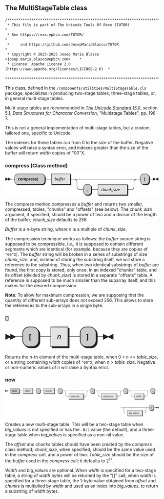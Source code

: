 ## The MultiStageTable class

```
/******************************************************************************
 * This file is part of The Unicode Tools Of Rexx (TUTOR)                     *
 * See https://rexx.epbcn.com/TUTOR/                                          *
 *     and https://github.com/JosepMariaBlasco/TUTOR                          *
 * Copyright © 2023-2025 Josep Maria Blasco <josep.maria.blasco@epbcn.com>    *
 * License: Apache License 2.0 (https://www.apache.org/licenses/LICENSE-2.0)  *
 ******************************************************************************/
```

This class, defined in the ``/components/utilities/MultiStageTable.cls`` package, specializes in producing two-stage tables, three-stage tables, or, in general multi-stage tables.

Multi-stage tables are recommended in [_The Unicode Standard 15.0_](https://www.unicode.org/versions/Unicode15.0.0/UnicodeStandard-15.0.pdf), section 5.1,
_Data Structures for Character Conversion_, "Multistage Tables", pp. 196–7.

This is not a general implementation of multi-stage tables, but a custom, tailored one, specific to Unicode.

The indexes for these tables run from 0 to the size of the buffer. Negative values will raise a syntax error, and indexes greater than the size of the buffer will return
_width_ copies of "00"X.

### compress (Class method)

![Diagram for the MultiStageTable compress method](../img/MultiStageTable_compress.svg)

The _compress_ method compresses a _buffer_ and returns two smaller, compressed, tables, "chunks" and "offsets" (see below). The _chunk_size_ argument, if specified, should be a power of two and a divisor of the length of
the buffer; _chunk_size_ defaults to 256.

_Buffer_ is a _n_-byte string, where _n_ is a multiple of _chunk_size_.

The compression technique works as follows: the _buffer_ source string is supposed to be compressible, i.e., it is supposed to contain different segments which are identical
(for example, because they are copies of ``"00"X``). The _buffer_ string will be broken in a series of substrings of size _chunk_size_, and,
instead of storing the substring itself, we will store a reference to the substring. Thus, when two identical substrings of _buffer_ are found,
the first copy is stored, only once, in an indexed "chunks" table, and its offset (divided by _chunk_size_) is stored
in a separate "offsets" table. A reference is supposed to be much smaller than the subarray itself, and this makes for the desired compression.

__Note:__ To allow for maximum compression, we are supposing that the quantity of different sub-arrays does not exceed 256. This allows to store the references to the sub-arrays in a single byte.

### []

![Diagram for the MultiStageTable [] method](../img/MultiStageTable_index.svg)

Returns the _n_-th element of the multi-stage table, when 0 < _n_ <= _table_size_, or a string containing _width_ copies of ``"00"X``, when _n_ > _table_size_.
Negative or non-numeric values of _n_ will raise a Syntax error.

### new

![Diagram for the MultiStageTable new class method](../img/MultiStageTable_class_new.svg)

Creates a new multi-stage table. This will be a two-stage table when _big_values_ is not specified or has the ``.Nil`` value (the default),
and a three-stage table when _big_values_ is specified as a non-nil value.

The _offset_ and _chunks_ tables should have been created by the _compress_ class method; _chunk_size_, when specified, should be the same value
used in the _compress_ call, and a power of two. _Table_size_ should be the size of the _buffer_ used in the _compress_ call; it defaults to 2<sup>17</sup>.

_Width_ and _big_values_ are optional. When _width_ is specified for a two-stage table, a string of _width_ bytes will be returned by the "[]" call;
when _width_ is specified for a three-stage table, the 1-byte value obtained from _offset_ and _chunks_ is multiplied by _width_ and used as an index into _big_values_,
to return a substring of _width_ bytes.

